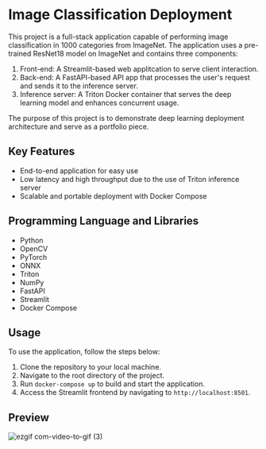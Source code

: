 # Image Classification Deployment

This project is a full-stack application capable of performing image classification in 1000 categories from ImageNet. The application uses a pre-trained ResNet18 model on ImageNet and contains three components:

1. Front-end: A Streamlit-based web applitcation to serve client interaction.
2. Back-end: A FastAPI-based API app that processes the user's request and sends it to the inference server.
3. Inference server: A Triton Docker container that serves the deep learning model and enhances concurrent usage.

The purpose of this project is to demonstrate deep learning deployment architecture and serve as a portfolio piece.

## Key Features

- End-to-end application for easy use
- Low latency and high throughput due to the use of Triton inference server
- Scalable and portable deployment with Docker Compose
## Programming Language and Libraries

- Python
- OpenCV
- PyTorch
- ONNX
- Triton
- NumPy
- FastAPI
- Streamlit
- Docker Compose

## Usage

To use the application, follow the steps below:

1. Clone the repository to your local machine.
2. Navigate to the root directory of the project.
3. Run `docker-compose up` to build and start the application.
4. Access the Streamlit frontend by navigating to `http://localhost:8501`.

## Preview
![ezgif com-video-to-gif (3)](https://user-images.githubusercontent.com/121663706/222917652-8e9f0775-1ca3-4f34-a819-248d69460020.gif)

